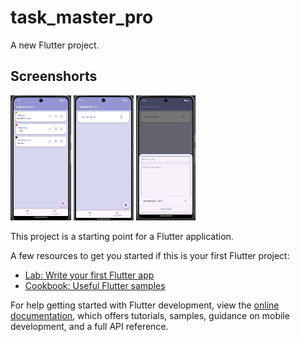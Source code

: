 # task_master_pro

A new Flutter project.

## Screenshorts
<img src="https://github.com/moshaddaque/task_manager/blob/master/screenshots/home.png" height="200px"/>
<img src="https://github.com/moshaddaque/task_manager/blob/master/screenshots/complete.png" height="200px"/>
<img src="https://github.com/moshaddaque/task_manager/blob/master/screenshots/add_task.png" height="200px"/>

This project is a starting point for a Flutter application.

A few resources to get you started if this is your first Flutter project:

- [Lab: Write your first Flutter app](https://docs.flutter.dev/get-started/codelab)
- [Cookbook: Useful Flutter samples](https://docs.flutter.dev/cookbook)

For help getting started with Flutter development, view the
[online documentation](https://docs.flutter.dev/), which offers tutorials,
samples, guidance on mobile development, and a full API reference.
